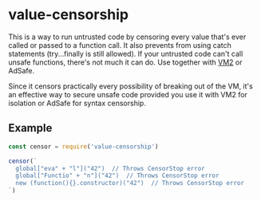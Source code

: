# value-censorship

This is a way to run untrusted code by censoring every value that's ever called or passed to a function call. It also prevents from using catch statements (try...finally is still allowed). If your untrusted code can't call unsafe functions, there's not much it can do. Use together with [VM2](https://npmjs.com/vm2) or AdSafe.

Since it censors practically every possibility of breaking out of the VM, it's an effective way to secure unsafe code provided you use it with VM2 for isolation or AdSafe for syntax censorship.

## Example

```js
const censor = require('value-censorship')

censor(`
  global["eva" + "l"]("42")  // Throws CensorStop error
  global["Functio" + "n"]("42")  // Throws CensorStop error
  new (function(){}.constructor)("42")  // Throws CensorStop error
`)
```
